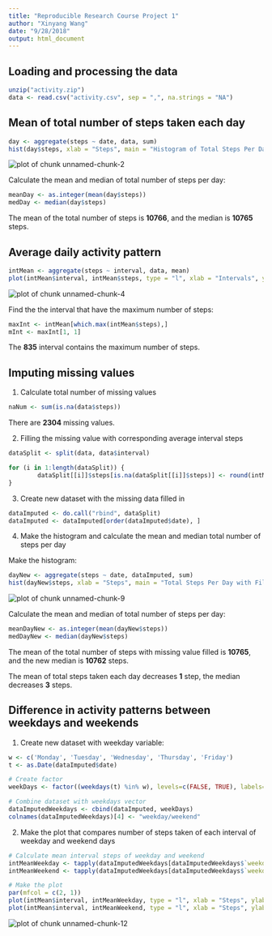 ```yaml
---
title: "Reproducible Research Course Project 1"
author: "Xinyang Wang"
date: "9/28/2018"
output: html_document
---
```


## Loading and processing the data


```r
unzip("activity.zip")
data <- read.csv("activity.csv", sep = ",", na.strings = "NA")
```

## Mean of total number of steps taken each day


```r
day <- aggregate(steps ~ date, data, sum)
hist(day$steps, xlab = "Steps", main = "Histogram of Total Steps Per Day")
```

![plot of chunk unnamed-chunk-2](figure/unnamed-chunk-2-1.png)

Calculate the mean and median of total number of steps per day:

```r
meanDay <- as.integer(mean(day$steps))
medDay <- median(day$steps)
```

The mean of the total number of steps is **10766**, and the median is **10765** steps.

## Average daily activity pattern


```r
intMean <- aggregate(steps ~ interval, data, mean)
plot(intMean$interval, intMean$steps, type = "l", xlab = "Intervals", ylab = "Average Steps", main = "Average Steps Taken of Each Interval")
```

![plot of chunk unnamed-chunk-4](figure/unnamed-chunk-4-1.png)

Find the the interval that have the maximum number of steps:


```r
maxInt <- intMean[which.max(intMean$steps),]
mInt <- maxInt[1, 1]
```

The **835** interval contains the maximum number of steps.

## Imputing missing values

1. Calculate total number of missing values

```r
naNum <- sum(is.na(data$steps))
```
There are **2304** missing values.

2. Filling the missing value with corresponding average interval steps


```r
dataSplit <- split(data, data$interval)

for (i in 1:length(dataSplit)) {
        dataSplit[[i]]$steps[is.na(dataSplit[[i]]$steps)] <- round(intMean[i, 2])
}
```

3. Create new dataset with the missing data filled in


```r
dataImputed <- do.call("rbind", dataSplit)
dataImputed <- dataImputed[order(dataImputed$date), ]
```

4. Make the histogram and calculate the mean and median total number of steps per day

Make the histogram:

```r
dayNew <- aggregate(steps ~ date, dataImputed, sum)
hist(dayNew$steps, xlab = "Steps", main = "Total Steps Per Day with Filled Missing Value")
```

![plot of chunk unnamed-chunk-9](figure/unnamed-chunk-9-1.png)

Calculate the mean and median of total number of steps per day:

```r
meanDayNew <- as.integer(mean(dayNew$steps))
medDayNew <- median(dayNew$steps)
```

The mean of the total number of steps with missing value filled is **10765**, and the new median is **10762** steps.

The mean of total steps taken each day decreases **1** step, the median decreases **3** steps.

## Difference in activity patterns between weekdays and weekends

1. Create new dataset with weekday variable:

```r
w <- c('Monday', 'Tuesday', 'Wednesday', 'Thursday', 'Friday')
t <- as.Date(dataImputed$date)

# Create factor
weekDays <- factor((weekdays(t) %in% w), levels=c(FALSE, TRUE), labels=c('weekend', 'weekday'))

# Combine dataset with weekdays vector
dataImputedWeekdays <- cbind(dataImputed, weekDays)
colnames(dataImputedWeekdays)[4] <- "weekday/weekend"
```

2. Make the plot that compares number of steps taken of each interval of weekday and weekend days


```r
# Calculate mean interval steps of weekday and weekend
intMeanWeekday <- tapply(dataImputedWeekdays[dataImputedWeekdays$`weekday/weekend` == "weekday", ]$steps, dataImputedWeekdays[dataImputedWeekdays$`weekday/weekend` == "weekday", ]$interval, mean)
intMeanWeekend <- tapply(dataImputedWeekdays[dataImputedWeekdays$`weekday/weekend` == "weekend", ]$steps, dataImputedWeekdays[dataImputedWeekdays$`weekday/weekend` == "weekend", ]$interval, mean)

# Make the plot
par(mfcol = c(2, 1))
plot(intMean$interval, intMeanWeekday, type = "l", xlab = "Steps", ylab = "Interval", main = "weekday")
plot(intMean$interval, intMeanWeekend, type = "l", xlab = "Steps", ylab = "Interval", main = "weekend")
```

![plot of chunk unnamed-chunk-12](figure/unnamed-chunk-12-1.png)
